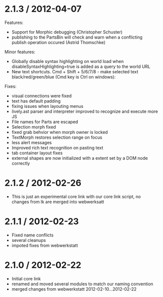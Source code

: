 
2.1.3 / 2012-04-07
==================

Features:

* Support for Morphic debugging (Christopher Schuster)
* publishing to the PartsBin will check and warn when a conflicting publish operation occured (Astrid Thomschke)

Minor features:

* Globally disable syntax highlighting on world load when disableSyntaxHighlighting=true is added as a query to the world URL
* New text shortcuts. Cmd + Shift + 5/6/7/8 - make selected text black/red/green/blue (Cmd key is Ctrl on windows):

Fixes:

* visual connections were fixed
* text has default padding
* fixing issues when layouting menus
* lively.ast parser and interpreter improved to recognize and execute more JS
* File names for Parts are escaped
* Selection morph fixed
* fixed grab behvior when morph owner is locked
* TextMorph restores selection range on focus 
* less alert messages
* Improved rich text recognition on pasting text
* tab container layout fixes
* external shapes are now initialized with a extent set by a DOM node correctly

2.1.2 / 2012-02-26
==================

  * This is just an experimental core link with our core link script, no changes from lk are merged into webwerksatt

2.1.1 / 2012-02-23
==================

  * Fixed name conflicts
  * several cleanups
  * impoted fixes from webwerkstatt

2.1.0 / 2012-02-22
==================

  * Initial core link
  * renamed and moved several modules to match our naming convention
  * merged changes from webwerkstatt 2012-02-10...2012-02-22

